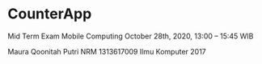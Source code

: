 # CounterApp
Mid Term Exam Mobile Computing October 28th, 2020, 13:00 – 15:45 WIB

Maura Qoonitah Putri
NRM 1313617009
Ilmu Komputer 2017

